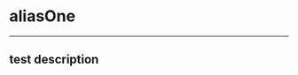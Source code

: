# aliasOne
--------------------------------------------------------------------------------------
test description
--------------------------------------------------------------------------------------